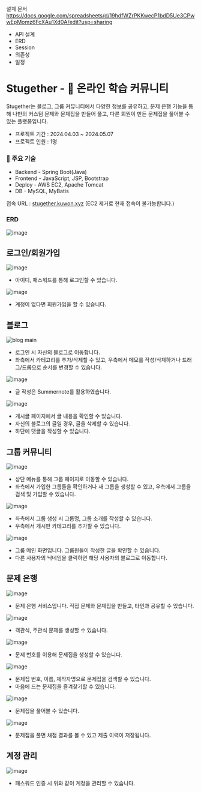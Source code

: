 설계 문서
https://docs.google.com/spreadsheets/d/19hdfWZrPKKwecP1bdD5Ue3CPwwEpMomz6FcXAu1Xd0A/edit?usp=sharing
 - API 설계
 - ERD
 - Session
 - 의존성
 - 일정

# Stugether - 📝 온라인 학습 커뮤니티

Stugether는 블로그, 그룹 커뮤니티에서 다양한 정보를 공유하고, 문제 은행 기능을 통해 나만의 커스텀 문제와 문제집을 만들어 풀고, 다른 회원이 만든 문제집을 풀어볼 수 있는 플랫폼입니다.

- 프로젝트 기간 : 2024.04.03 ~ 2024.05.07
- 프로젝트 인원 : 1명

### 🧰 주요 기술
- Backend - Spring Boot(Java)
- Frontend - JavaScript, JSP, Bootstrap
- Deploy - AWS EC2, Apache Tomcat
- DB - MySQL, MyBatis

접속 URL : [stugether.kuwon.xyz](http://stugether.kuwon.xyz/user/login-page) (EC2 제거로 현재 접속이 불가능합니다.)

### ERD
![image](https://github.com/user-attachments/assets/bb45cd95-491f-4d26-8e26-de831c74c5b8)

## 로그인/회원가입

![image](https://github.com/user-attachments/assets/0a37a563-7169-46e6-a443-5b22e8469eab)
- 아이디, 패스워드를 통해 로그인할 수 있습니다.

![image](https://github.com/user-attachments/assets/40785ff1-a8da-4279-8f7c-e0fef3668e18)
- 계정이 없다면 회원가입을 할 수 있습니다.

## 블로그
![blog main](https://github.com/user-attachments/assets/73d65e0e-6b3e-42a2-a822-fb5a2a233117)
- 로그인 시 자신의 블로그로 이동합니다.
- 좌측에서 카테고리를 추가/삭제할 수 있고, 우측에서 메모를 작성/삭제하거나 드래그/드롭으로 순서를 변경할 수 있습니다.
  
![image](https://github.com/user-attachments/assets/b33659e8-7650-4137-bc6b-572e4c97d8a8)
- 글 작성은 Summernote를 활용하였습니다.

![image](https://github.com/user-attachments/assets/0fc6b274-e86a-419c-a0c2-37dc4996bb63)
- 게시글 페이지에서 글 내용을 확인할 수 있습니다.
- 자신의 블로그의 글일 경우, 글을 삭제할 수 있습니다.
- 하단에 댓글을 작성할 수 있습니다.

## 그룹 커뮤니티
![image](https://github.com/user-attachments/assets/d63e4667-ce42-446f-a865-0823d65d8cf1)
- 상단 메뉴를 통해 그룹 페이지로 이동할 수 있습니다.
- 좌측에서 가입한 그룹들을 확인하거나 새 그룹을 생성할 수 있고, 우측에서 그룹을 검색 및 가입할 수 있습니다.

![image](https://github.com/user-attachments/assets/f28f698e-ba49-43a7-8975-751bcd731522)
- 좌측에서 그룹 생성 시 그룹명, 그룹 소개를 작성할 수 있습니다.
- 우측에서 게시판 카테고리를 추가할 수 있습니다.

![image](https://github.com/user-attachments/assets/445b8d4e-a4df-4e75-b69a-022434f7a45c)
- 그룹 메인 화면입니다. 그룹원들이 작성한 글을 확인할 수 있습니다.
- 다른 사용자의 닉네임을 클릭하면 해당 사용자의 블로그로 이동합니다.

## 문제 은행
![image](https://github.com/user-attachments/assets/092ac808-34aa-4743-8de8-bb6fa4b6e9c1)
- 문제 은행 서비스입니다. 직접 문제와 문제집을 만들고, 타인과 공유할 수 있습니다.

![image](https://github.com/user-attachments/assets/c4a12d9f-56f3-4e85-a6e0-bb7d2f50d9cb)
- 객관식, 주관식 문제를 생성할 수 있습니다.

![image](https://github.com/user-attachments/assets/4ce40f3e-bdbc-491a-98cf-cb908d7e1bfb)
- 문제 번호를 이용해 문제집을 생성할 수 있습니다.

![image](https://github.com/user-attachments/assets/4202c64c-d1d8-4f72-8d6c-deffc6fe7821)
- 문제집 번호, 이름, 제작자명으로 문제집을 검색할 수 있습니다.
- 마음에 드는 문제집을 즐겨찾기할 수 있습니다.

![image](https://github.com/user-attachments/assets/e71c2ce8-09bb-4363-afeb-561b295d00a2)
- 문제집을 풀어볼 수 있습니다.

![image](https://github.com/user-attachments/assets/65d6914a-9254-4d17-9728-d7a2e1e55e74)
- 문제집을 풀면 채점 결과를 볼 수 있고 제출 이력이 저장됩니다.

## 계정 관리
![image](https://github.com/user-attachments/assets/d8ac43a3-08f1-4bae-ac79-cd61d1a037ee)
- 패스워드 인증 시 위와 같이 계정을 관리할 수 있습니다.








